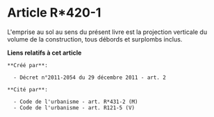 # Article R*420-1

L'emprise au sol au sens du présent livre est la projection verticale du volume de la construction, tous débords et surplombs
inclus.

**Liens relatifs à cet article**

	**Créé par**:

	  - Décret n°2011-2054 du 29 décembre 2011 - art. 2

	**Cité par**:

	  - Code de l'urbanisme - art. R*431-2 (M)
	  - Code de l'urbanisme - art. R121-5 (V)
